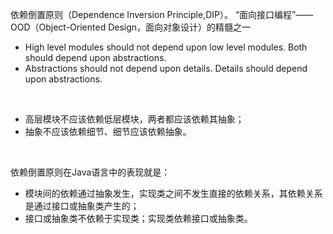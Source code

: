 
 依赖倒置原则（Dependence Inversion Principle,DIP）。
“面向接口编程”——OOD（Object-Oriented Design，面向对象设计）的精髓之一

- High level modules should not depend upon low level modules. Both should depend upon abstractions.
- Abstractions should not depend upon details. Details should depend upon abstractions.

<br/>

- 高层模块不应该依赖低层模块，两者都应该依赖其抽象；
- 抽象不应该依赖细节、细节应该依赖抽象。

<br/>

依赖倒置原则在Java语言中的表现就是：
- 模块间的依赖通过抽象发生，实现类之间不发生直接的依赖关系，其依赖关系是通过接口或抽象类产生的；
- 接口或抽象类不依赖于实现类；实现类依赖接口或抽象类。


